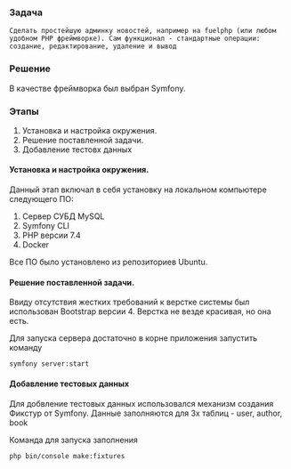 ### Задача ###

`Сделать простейшую админку новостей, например на fuelphp (или любом удобном PHP фреймворке).
Cам функционал - стандартные операции: создание, редактирование, удаление и вывод`

### Решение ###

В качестве фреймворка был выбран Symfony.

### Этапы ###

1. Установка и настройка окружения.
2. Решение поставленной задачи. 
3. Добавление тестовх данных

#### Установка и настройка окружения. ####

Данный этап включал в себя установку на локальном компьютере следующего ПО:
1. Сервер СУБД MySQL
2. Symfony CLI
3. PHP версии 7.4
4. Docker

Все ПО было установлено из репозиториев Ubuntu.

#### Решение поставленной задачи. ####

Ввиду отсутствия жестких требований к верстке системы был использован Bootstrap версии 4. 
Верстка не везде красивая, но она есть.

Для запуска сервера достаточно в корне приложения запустить команду

`symfony server:start`


#### Добавление тестовых данных ####
Для добвление тестовых данных использовался механизм создания Фикстур от Symfony. Данные заполняются для 
3х таблиц - user, author, book

Команда для запуска заполнения

`php bin/console make:fixtures`
